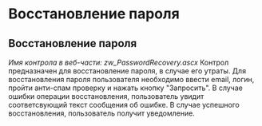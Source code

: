 ﻿---
description: 2.4.7
---
# Восстановление пароля
## Восстановление пароля
*Имя контрола в веб-части: zw_PasswordRecovery.ascx*
Контрол предназначен для восстановление пароля, в случае его утраты.
Для восстановления пароля пользователя необходимо ввести email, логин, пройти анти-спам проверку и нажать кнопку "Запросить".
В случае ошибки операции восстановления, пользователь увидит соответсвующий текст сообщения об ошибке. 
В случае успешного восстановления, пользователь получит уведомление.
